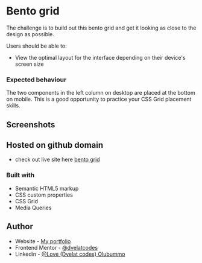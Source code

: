 # Bento grid

The challenge is to build out this bento grid and get it looking as close to the design as possible.

Users should be able to: 

- View the optimal layout for the interface depending on their device's screen size

### Expected behaviour

The two components in the left column on desktop are placed at the bottom on mobile. This is a good opportunity to practice your CSS Grid placement skills.

## Screenshots


## Hosted on github domain

- check out live site here [bento grid](https://dvelatcodes.github.io/bento-grid/)

### Built with

- Semantic HTML5 markup
- CSS custom properties
- CSS Grid
- Media Queries

## Author

- Website - [My portfolio](https://dvelat-portfolio.vercel.app/)
- Frontend Mentor - [@dvelatcodes](https://www.frontendmentor.io/profile/dvelatcodes)
- Linkedin - [@Love (Dvelat codes) Olubummo](https://www.linkedin.com/in/love-olubummo-dvelat/)

